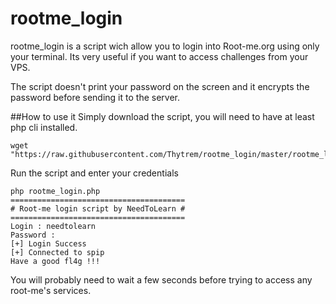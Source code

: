 # rootme_login
rootme_login is a script wich allow you to login into Root-me.org using only your terminal.
Its very useful if you want to access challenges from your VPS.

The script doesn't print your password on the screen and it encrypts the password before sending it to the server.

##How to use it
Simply download the script, you will need to have at least php cli installed.
```
wget "https://raw.githubusercontent.com/Thytrem/rootme_login/master/rootme_login.php"
```
Run the script and enter your credentials
```
php rootme_login.php
=======================================
# Root-me login script by NeedToLearn #
=======================================
Login : needtolearn
Password : 
[+] Login Success
[+] Connected to spip
Have a good fl4g !!!
```
You will probably need to wait a few seconds before trying to access any root-me's services.
